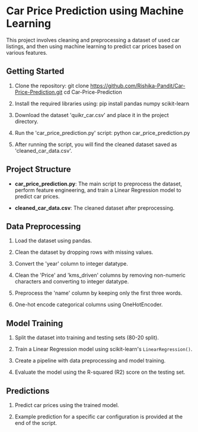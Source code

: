 # Car Price Prediction using Machine Learning

This project involves cleaning and preprocessing a dataset of used car listings, and then using machine learning to predict car prices based on various features.

## Getting Started

1. Clone the repository: git clone https://github.com/Rishika-Pandit/Car-Price-Prediction.git
cd Car-Price-Prediction

2. Install the required libraries using: pip install pandas numpy scikit-learn

3. Download the dataset 'quikr_car.csv' and place it in the project directory.

4. Run the 'car_price_prediction.py' script: python car_price_prediction.py

5. After running the script, you will find the cleaned dataset saved as 'cleaned_car_data.csv'.

## Project Structure

- **car_price_prediction.py**: The main script to preprocess the dataset, perform feature engineering, and train a Linear Regression model to predict car prices.

- **cleaned_car_data.csv**: The cleaned dataset after preprocessing.

## Data Preprocessing

1. Load the dataset using pandas.

2. Clean the dataset by dropping rows with missing values.

3. Convert the 'year' column to integer datatype.

4. Clean the 'Price' and 'kms_driven' columns by removing non-numeric characters and converting to integer datatype.

5. Preprocess the 'name' column by keeping only the first three words.

6. One-hot encode categorical columns using OneHotEncoder.

## Model Training

1. Split the dataset into training and testing sets (80-20 split).

2. Train a Linear Regression model using scikit-learn's `LinearRegression()`.

3. Create a pipeline with data preprocessing and model training.

4. Evaluate the model using the R-squared (R2) score on the testing set.

## Predictions

1. Predict car prices using the trained model.

2. Example prediction for a specific car configuration is provided at the end of the script.
